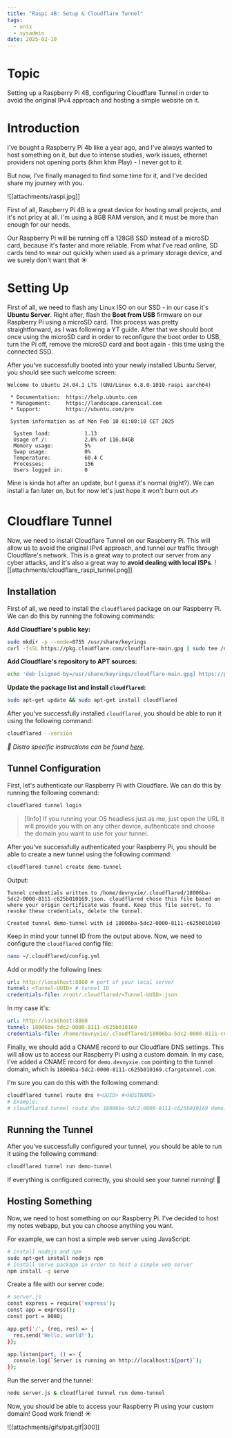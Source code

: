 ```yaml
---
title: "Raspi 4B: Setup & Cloudflare Tunnel" 
tags:
  - unix
  - sysadmin
date: 2025-02-10
---
```


# Topic

Setting up a Raspberry Pi 4B, configuring Cloudflare Tunnel in order to avoid the original IPv4 approach and hosting a simple website on it.

# Introduction

I've bought a Raspberry Pi 4b like a year ago, and I've always wanted to host something on it, but due to intense studies, work issues, ethernet providers not opening ports (khm khm Play) - I never got to it.

But now, I've finally managed to find some time for it, and I've decided share my journey with you.

![[attachments/raspi.jpg]]

First of all, Raspberry Pi 4B is a great device for hosting small projects, and it's not pricy at all. I'm using a 8GB RAM version, and it must be more than enough for our needs.

Our Raspberry Pi will be running off a 128GB SSD instead of a microSD card, because it's faster and more reliable. From what I've read online, SD cards tend to wear out quickly when used as a primary storage device, and we surely don't want that ☀️

# Setting Up

First of all, we need to flash any Linux ISO on our SSD - in our case it's **Ubuntu Server**. Right after, flash the **Boot from USB** firmware on our Raspberry Pi using a microSD card. This process was pretty straightforward, as I was following a YT guide. After that we should boot once using the microSD card in order to reconfigure the boot order to USB, turn the Pi off, remove the microSD card and boot again - this time using the connected SSD.

After you've successfully booted into your newly installed Ubuntu Server, you should see such welcome screen:

```text
Welcome to Ubuntu 24.04.1 LTS (GNU/Linux 6.8.0-1010-raspi aarch64)

 * Documentation:  https://help.ubuntu.com
 * Management:     https://landscape.canonical.com
 * Support:        https://ubuntu.com/pro

 System information as of Mon Feb 10 01:00:10 CET 2025

  System load:           1.13
  Usage of /:            2.0% of 116.84GB
  Memory usage:          5%
  Swap usage:            0%
  Temperature:           60.4 C
  Processes:             156
  Users logged in:       0
```

Mine is kinda hot after an update, but I guess it's normal (right?). We can install a fan later on, but for now let's just hope it won't burn out ✍️

# Cloudflare Tunnel

Now, we need to install Cloudflare Tunnel on our Raspberry Pi. This will allow us to avoid the original IPv4 approach, and tunnel our traffic through Cloudflare's network. This is a great way to protect our server from any cyber attacks, and it's also a great way to **avoid dealing with local ISPs**.
![[attachments/cloudflare_raspi_tunnel.png]]

## Installation

First of all, we need to install the `cloudflared` package on our Raspberry Pi. We can do this by running the following commands:

**Add Cloudflare's public key:**

```bash
sudo mkdir -p --mode=0755 /usr/share/keyrings
curl -fsSL https://pkg.cloudflare.com/cloudflare-main.gpg | sudo tee /usr/share/keyrings/cloudflare-main.gpg >/dev/null
```

**Add Cloudflare's repository to APT sources:**

```bash
echo 'deb [signed-by=/usr/share/keyrings/cloudflare-main.gpg] https://pkg.cloudflare.com/cloudflared noble main' | sudo tee /etc/apt/sources.list.d/cloudflared.list
```

**Update the package list and install `cloudflared`:**

```bash
sudo apt-get update && sudo apt-get install cloudflared
```

After you've successfully installed `cloudflared`, you should be able to run it using the following command:

```bash
cloudflared --version
```

*🔗 Distro specific instructions can be found [here](https://pkg.cloudflare.com/index.html).*

## Tunnel Configuration

First, let's authenticate our Raspberry Pi with Cloudflare. We can do this by running the following command:

```bash
cloudflared tunnel login
```
> [!info]
> If you running your OS headless just as me, just open the URL it will provide you with on any other device, authenticate and choose the domain you want to use for your tunnel.

After you've successfully authenticated your Raspberry Pi, you should be able to create a new tunnel using the following command:

```bash
cloudflared tunnel create demo-tunnel
```
Output:
```text
Tunnel credentials written to /home/devnyxie/.cloudflared/18006ba-5dc2-0000-8111-c625b010169.json. cloudflared chose this file based on where your origin certificate was found. Keep this file secret. To revoke these credentials, delete the tunnel.

Created tunnel demo-tunnel with id 18006ba-5dc2-0000-8111-c625b010169
```

Keep in mind your tunnel ID from the output above. <brY>
Now, we need to configure the `cloudflared` config file:

```bash
nano ~/.cloudflared/config.yml
```

Add or modify the following lines:

```yaml
url: http://localhost:8080 # port of your local server
tunnel: <Tunnel-UUID> # tunnel ID
credentials-file: /root/.cloudflared/<Tunnel-UUID>.json
```

In my case it's:

```yaml
url: http://localhost:8080
tunnel: 18006ba-5dc2-0000-8111-c625b010169
credentials-file: /home/devnyxie/.cloudflared/18006ba-5dc2-0000-8111-c625b010169.json
```

Finally, we should add a CNAME record to our Cloudflare DNS settings. This will allow us to access our Raspberry Pi using a custom domain. In my case, I've added a CNAME record for `demo.devnyxie.com` pointing to the tunnel domain, which is `18006ba-5dc2-0000-8111-c625b010169.cfargotunnel.com`.

I'm sure you can do this with the following command:

```bash
cloudflared tunnel route dns #<UUID> #<HOSTNAME>
# Example:
# cloudflared tunnel route dns 18006ba-5dc2-0000-8111-c625b010169 demo.devnyxie.com
```

## Running the Tunnel

After you've successfully configured your tunnel, you should be able to run it using the following command:

```bash
cloudflared tunnel run demo-tunnel
```

If everything is configured correctly, you should see your tunnel running! 🚀

## Hosting Something

Now, we need to host something on our Raspberry Pi. I've decided to host my notes webapp, but you can choose anything you want.

For example, we can host a simple web server using JavaScript:

```bash
# install nodejs and npm
sudo apt-get install nodejs npm
# install serve package in order to host a simple web server
npm install -g serve
```

Create a file with our server code:

```bash
# server.js
const express = require('express');
const app = express();
const port = 8080;

app.get('/', (req, res) => {
  res.send('Hello, world!');
});

app.listen(port, () => {
  console.log(`Server is running on http://localhost:${port}`);
});
```

Run the server and the tunnel:

```bash
node server.js & cloudflared tunnel run demo-tunnel
```

Now, you should be able to access your Raspberry Pi using your custom domain! Good work friend! ☀️

![[attachments/gifs/pat.gif|300]]